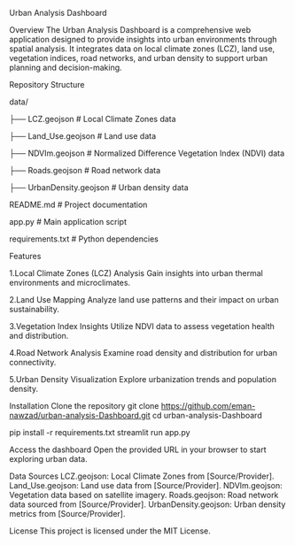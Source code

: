 Urban Analysis Dashboard


Overview
The Urban Analysis Dashboard is a comprehensive web application designed to provide insights into urban environments through spatial analysis. It integrates data on local climate zones (LCZ), land use, vegetation indices, road networks, and urban density to support urban planning and decision-making.



Repository Structure

data/

├── LCZ.geojson          # Local Climate Zones data

├── Land_Use.geojson     # Land use data

├── NDVIm.geojson        # Normalized Difference Vegetation Index (NDVI) data

├── Roads.geojson        # Road network data

├── UrbanDensity.geojson # Urban density data

README.md                # Project documentation

app.py                   # Main application script

requirements.txt         # Python dependencies








Features

1.Local Climate Zones (LCZ) Analysis
Gain insights into urban thermal environments and microclimates.


2.Land Use Mapping
Analyze land use patterns and their impact on urban sustainability.


3.Vegetation Index Insights
Utilize NDVI data to assess vegetation health and distribution.


4.Road Network Analysis
Examine road density and distribution for urban connectivity.


5.Urban Density Visualization
Explore urbanization trends and population density.








Installation
Clone the repository
git clone https://github.com/eman-nawzad/urban-analysis-Dashboard.git
cd urban-analysis-Dashboard


pip install -r requirements.txt
streamlit run app.py


Access the dashboard
Open the provided URL in your browser to start exploring urban data.



Data Sources
LCZ.geojson: Local Climate Zones from [Source/Provider].
Land_Use.geojson: Land use data from [Source/Provider].
NDVIm.geojson: Vegetation data based on satellite imagery.
Roads.geojson: Road network data sourced from [Source/Provider].
UrbanDensity.geojson: Urban density metrics from [Source/Provider].


License
This project is licensed under the MIT License.







